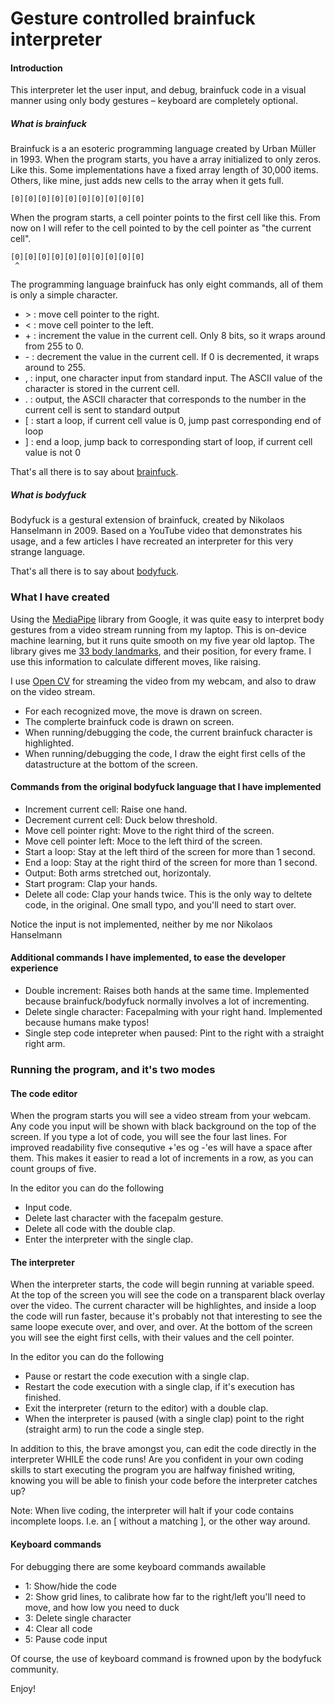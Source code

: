 # Gesture controlled brainfuck interpreter

#### Introduction

This interpreter let the user input, and debug, brainfuck code in a visual manner using only body gestures – keyboard are completely optional.

##### What is brainfuck

Brainfuck is a an esoteric programming language created by Urban Müller in 1993. When the program starts, you have a array initialized to only zeros. Like this. Some implementations have a fixed array length of 30,000 items. Others, like mine, just adds new cells to the array when it gets full.

```
[0][0][0][0][0][0][0][0][0][0]
```

When the program starts, a cell pointer points to the first cell like this. From now on I will refer to the cell pointed to by the cell pointer as "the current cell".

```
[0][0][0][0][0][0][0][0][0][0]
 ^
```

The programming language brainfuck has only eight commands, all of them is only a simple character.

-   \> : move cell pointer to the right.
-   < : move cell pointer to the left.
-   \+ : increment the value in the current cell. Only 8 bits, so it wraps around from 255 to 0.
-   \- : decrement the value in the current cell. If 0 is decremented, it wraps around to 255.
-   , : input, one character input from standard input. The ASCII value of the character is stored in the current cell.
-   . : output, the ASCII character that corresponds to the number in the current cell is sent to standard output
-   \[ : start a loop, if current cell value is 0, jump past corresponding end of loop
-   \] : end a loop, jump back to corresponding start of loop, if current cell value is not 0

That's all there is to say about [brainfuck](https://esolangs.org/wiki/Brainfuck).

##### What is bodyfuck

Bodyfuck is a gestural extension of brainfuck, created by Nikolaos Hanselmann in 2009. Based on a YouTube video that demonstrates his usage, and a few articles I have recreated an interpreter for this very strange language.

That's all there is to say about [bodyfuck](https://esolangs.org/wiki/Bodyfuck).

### What I have created

Using the [MediaPipe](https://developers.google.com/mediapipe) library from Google, it was quite easy to interpret body gestures from a video stream running from my laptop. This is on-device machine learning, but it runs quite smooth on my five year old laptop. The library gives me [33 body landmarks](https://developers.google.com/mediapipe/solutions/vision/pose_landmarker), and their position, for every frame. I use this information to calculate different moves, like raising.

I use [Open CV](https://opencv.org/) for streaming the video from my webcam, and also to draw on the video stream.

-   For each recognized move, the move is drawn on screen.
-   The complerte brainfuck code is drawn on screen.
-   When running/debugging the code, the current brainfuck character is highlighted.
-   When running/debugging the code, I draw the eight first cells of the datastructure at the bottom of the screen.

#### Commands from the original bodyfuck language that I have implemented

-   Increment current cell: Raise one hand.
-   Decrement current cell: Duck below threshold.
-   Move cell pointer right: Move to the right third of the screen.
-   Move cell pointer left: Moce to the left third of the screen.
-   Start a loop: Stay at the left third of the screen for more than 1 second.
-   End a loop: Stay at the right third of the screen for more than 1 second.
-   Output: Both arms stretched out, horizontaly.
-   Start program: Clap your hands.
-   Delete all code: Clap your hands twice. This is the only way to deltete code, in the original. One small typo, and you'll need to start over.

Notice the input is not implemented, neither by me nor Nikolaos Hanselmann

#### Additional commands I have implemented, to ease the developer experience

-   Double increment: Raises both hands at the same time. Implemented because brainfuck/bodyfuck normally involves a lot of incrementing.
-   Delete single character: Facepalming with your right hand. Implemented because humans make typos!
-   Single step code intepreter when paused: Pint to the right with a straight right arm.

### Running the program, and it's two modes

#### The code editor

When the program starts you will see a video stream from your webcam. Any code you input will be shown with black background on the top of the screen. If you type a lot of code, you will see the four last lines. For improved readability five consequtive +'es og -'es will have a space after them. This makes it easier to read a lot of increments in a row, as you can count groups of five.

In the editor you can do the following

-   Input code.
-   Delete last character with the facepalm gesture.
-   Delete all code with the double clap.
-   Enter the interpreter with the single clap.

#### The interpreter

When the interpreter starts, the code will begin running at variable speed. At the top of the screen you will see the code on a transparent black overlay over the video. The current character will be highlightes, and inside a loop the code will run faster, because it's probably not that interesting to see the same loope execute over, and over, and over. At the bottom of the screen you will see the eight first cells, with their values and the cell pointer.

In the editor you can do the following

-   Pause or restart the code execution with a single clap.
-   Restart the code execution with a single clap, if it's execution has finished.
-   Exit the interpreter (return to the editor) with a double clap.
-   When the interpreter is paused (with a single clap) point to the right (straight arm) to run the code a single step.

In addition to this, the brave amongst you, can edit the code directly in the interpreter WHILE the code runs! Are you confident in your own coding skills to start executing the program you are halfway finished writing, knowing you will be able to finish your code before the interpreter catches up?

Note: When live coding, the interpreter will halt if your code contains incomplete loops. I.e. an \[ without a matching \], or the other way around.

#### Keyboard commands

For debugging there are some keyboard commands awailable

-   1: Show/hide the code
-   2: Show grid lines, to calibrate how far to the right/left you'll need to move, and how low you need to duck
-   3: Delete single character
-   4: Clear all code
-   5: Pause code input

Of course, the use of keyboard command is frowned upon by the bodyfuck community.

Enjoy!
